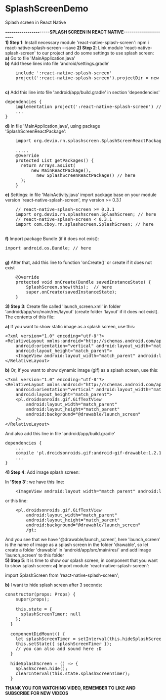 # SplashScreenDemo
Splash screen in React Native

<b>----------------------SPLASH SCREEN IN REACT NATIVE----------------------</b><br>
<b>1) Step 1</b>: Install necessary module 'react-native-splash-screen':
npm i react-native-splash-screen --save
<b>2) Step 2</b>: Link module 'react-native-splash-screen' to our project and do some settings to use splash screen:<br>
<b>a)</b> Go to file 'MainApplication.java'<br>
<b>b)</b> Add these lines into file 'android/settings.gradle'

<pre>
	include ':react-native-splash-screen'
	project(':react-native-splash-screen').projectDir = new File(rootProject.projectDir, '../node_modules/react-native-splash-screen/android')
  </pre>

<b>c)</b> Add this line into file 'android/app/build.gradle' in section 'dependencies'

<pre>
dependencies {
    implementation project(':react-native-splash-screen') // here
    ...
}
</pre>
<b>d)</b> In file 'MainApplication.java', using package 'SplashScreenReactPackage':
<pre>
	import org.devio.rn.splashscreen.SplashScreenReactPackage;

	.....
	@Override
    protected List<ReactPackage> getPackages() {
      return Arrays.<ReactPackage>asList(
          new MainReactPackage(),
            new SplashScreenReactPackage() // here
      );
    }
</pre>
<b>e)</b> Settings: in file 'MainActivity.java' import package base on your module version 'react-native-splash-screen', my version >= 0.3.1
<pre>
	// react-native-splash-screen >= 0.3.1
	import org.devio.rn.splashscreen.SplashScreen; // here
	// react-native-splash-screen < 0.3.1
	import com.cboy.rn.splashscreen.SplashScreen; // here
	</pre>
<b>f)</b> Import package Bundle (if it does not exist):
<pre>
import android.os.Bundle; // here
	</pre>
<b>g)</b> After that, add this line to function 'onCreate()' or create if it does not exist
<pre>
	@Override
    protected void onCreate(Bundle savedInstanceState) {
        SplashScreen.show(this);  // here
        super.onCreate(savedInstanceState);
    }
</pre>
<b>3) Step 3</b>: Create file called 'launch_screen.xml' in folder 'android/app/src/main/res/layout'
(create folder 'layout' if it does not exist). The contents of this file:

<b>a)</b> If you want to show static image as a splash screen, use this:
<pre>
&lt;?xml version="1.0" encoding="utf-8"?&gt;
&lt;RelativeLayout xmlns:android="http://schemas.android.com/apk/res/android"
    android:orientation="vertical" android:layout_width="match_parent"
    android:layout_height="match_parent"&gt;
    &lt;ImageView android:layout_width="match_parent" android:layout_height="match_parent" android:src="@drawable/launch_screen" android:scaleType="centerCrop" /&gt;
&lt;/RelativeLayout&gt;
</pre>
<b>b)</b> Or, If you want to show dynamic image (gif) as a splash screen, use this:
<pre>
&lt;?xml version="1.0" encoding="utf-8"?&gt;
&lt;RelativeLayout xmlns:android="http://schemas.android.com/apk/res/android"
    android:orientation="vertical" android:layout_width="match_parent"
    android:layout_height="match_parent"&gt;
    &lt;pl.droidsonroids.gif.GifTextView
        android:layout_width="match_parent"
        android:layout_height="match_parent"
        android:background="@drawable/launch_screen"
    /&gt;
&lt;/RelativeLayout&gt;
</pre>
And also add this line in file 'android/app/build.gradle'
<pre>
dependencies {
	...
    compile 'pl.droidsonroids.gif:android-gif-drawable:1.2.10' // here
    ...
}
</pre>
<b>4) Step 4</b>: Add image splash screen:

In <b>'Step 3'</b>: we have this line:
<pre>
	&lt;ImageView android:layout_width="match_parent" android:layout_height="match_parent" android:src="@drawable/launch_screen" android:scaleType="centerCrop" /gt;
</pre>
or this line:
<pre>
	&lt;pl.droidsonroids.gif.GifTextView
		android:layout_width="match_parent"
		android:layout_height="match_parent"
		android:background="@drawable/launch_screen"
	    /gt;
</pre>
And you see that we have '@drawable/launch_screen', here 'launch_screen' is the name of image
as a splash screen in the folder 'drawable', so let create a folder 'drawable' in
'android/app/src/main/res/' and add image 'launch_screen' to this folder<br>
<b>5) Step 5</b>: It is time to show our splash screen, in component that you want to show splash screen:
<b>a)</b> Import module 'react-native-splash-screen':

import SplashScreen from 'react-native-splash-screen';

<b>b)</b> I want to hide splash screen after 3 seconds:
<pre>
constructor(props: Props) {
    super(props);

    this.state = {
      splashScreenTimer: null
    };
  }

  componentDidMount() {
    let splashScreenTimer = setInterval(this.hideSplashScreen, 3000); // hide splash screen after 3s
    this.setState({ splashScreenTimer });
    // you can also add sound here :D
  }

  hideSplashScreen = () => {
    SplashScreen.hide();
    clearInterval(this.state.splashScreenTimer);
  }
</pre>
<b>THANK YOU FOR WATCHING VIDEO, REMEMBER TO LIKE AND SUBSCRIBE FOR NEW VIDEOS</b>
